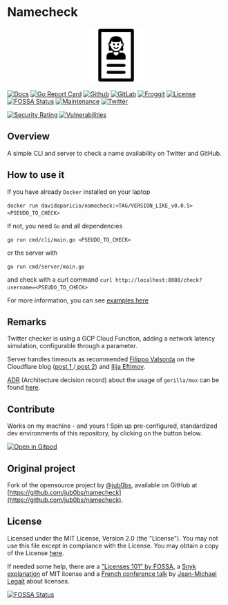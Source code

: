 # Namecheck

<p align="center">
<img src="assets/img/name.logo.png" alt="Namecheck logo" title="Namecheck logo" />
</p>

[![Docs](https://img.shields.io/badge/docs-current-brightgreen.svg)](https://pkg.go.dev/github.com/davidaparicio/namecheck)
[![Go Report Card](https://goreportcard.com/badge/davidaparicio/namecheck)](https://goreportcard.com/report/davidaparicio/namecheck)
[![Github](https://img.shields.io/static/v1?label=github&logo=github&color=E24329&message=main&style=flat-square)](https://github.com/davidaparicio/namecheck)
[![GitLab](https://img.shields.io/static/v1?label=gitlab&logo=gitlab&color=green&message=mirrored&style=flat-square)](https://gitlab.com/davidaparicio/namecheck)
[![Froggit](https://img.shields.io/static/v1?label=froggit&logo=froggit&color=red&message=no&style=flat-square)](https://lab.frogg.it/davidaparicio/namecheck)
[![License](https://img.shields.io/badge/license-MIT-blue.svg)](https://github.com/davidaparicio/namecheck/blob/main/LICENSE.md)
[![FOSSA Status](https://app.fossa.com/api/projects/git%2Bgithub.com%2Fdavidaparicio%2Fnamecheck.svg?type=shield)](https://app.fossa.com/projects/git%2Bgithub.com%2Fdavidaparicio%2Fnamecheck?ref=badge_shield)
[![Maintenance](https://img.shields.io/maintenance/yes/2022.svg)]()
[![Twitter](https://img.shields.io/twitter/follow/dadideo.svg?style=social)](https://twitter.com/intent/follow?screen_name=dadideo)

[![Security Rating](https://sonarcloud.io/api/project_badges/measure?project=davidaparicio_namecheck&metric=security_rating)](https://sonarcloud.io/summary/new_code?id=davidaparicio_namecheck)
[![Vulnerabilities](https://sonarcloud.io/api/project_badges/measure?project=davidaparicio_namecheck&metric=vulnerabilities)](https://sonarcloud.io/summary/new_code?id=davidaparicio_namecheck)


## Overview
A simple CLI and server to check a name availability on Twitter and GitHub.

## How to use it

If you have already ```Docker``` installed on your laptop

```docker run davidaparicio/namecheck:<TAG/VERSION_LIKE_v0.0.5> <PSEUDO_TO_CHECK>```

If not, you need ```Go``` and all dependencies

```go run cmd/cli/main.go <PSEUDO_TO_CHECK>```

or the server with 

```go run cmd/server/main.go```

and check with a curl command ```curl http://localhost:8080/check?username=<PSEUDO_TO_CHECK>```

For more information, you can see [examples here](EXAMPLES.md)


## Remarks
Twitter checker is using a GCP Cloud Function, adding a network latency simulation, configurable through a parameter.

Server handles timeouts as recommended [Filippo Valsorda](https://github.com/FiloSottile) on the Cloudflare blog ([post 1 ](https://blog.cloudflare.com/the-complete-guide-to-golang-net-http-timeouts/)/[ post 2](https://blog.cloudflare.com/exposing-go-on-the-internet/)) and [Ilija Eftimov](https://ieftimov.com/posts/make-resilient-golang-net-http-servers-using-timeouts-deadlines-context-cancellation/).

[ADR](https://github.blog/2020-08-13-why-write-adrs/) (Architecture decision record) about the usage of `gorilla/mux` can be found [here](https://www.alexedwards.net/blog/which-go-router-should-i-use).

## Contribute

Works on my machine - and yours ! Spin up pre-configured, standardized dev environments of this repository, by clicking on the button below.

[![Open in Gitpod](https://gitpod.io/button/open-in-gitpod.svg)](https://gitpod.io/#/https://github.com/davidaparicio/namecheck)

## Original project
Fork of the opensource project by [@jub0bs](https://github.com/jub0bs/), available on GitHub at [https://github.com/jub0bs/namecheck](https://github.com/jub0bs/namecheck).

## License
Licensed under the MIT License, Version 2.0 (the "License"). You may not use this file except in compliance with the License.
You may obtain a copy of the License [here](https://choosealicense.com/licenses/mit/).

If needed some help,  there are a ["Licenses 101" by FOSSA](https://fossa.com/blog/open-source-licenses-101-mit-license/), a [Snyk explanation](https://snyk.io/learn/what-is-mit-license/)
of MIT license and a [French conference talk](https://www.youtube.com/watch?v=8WwTe0vLhgc) by [Jean-Michael Legait](https://twitter.com/jmlegait) about licenses.

[![FOSSA Status](https://app.fossa.com/api/projects/git%2Bgithub.com%2Fdavidaparicio%2Fnamecheck.svg?type=large)](https://app.fossa.com/projects/git%2Bgithub.com%2Fdavidaparicio%2Fnamecheck?ref=badge_large)